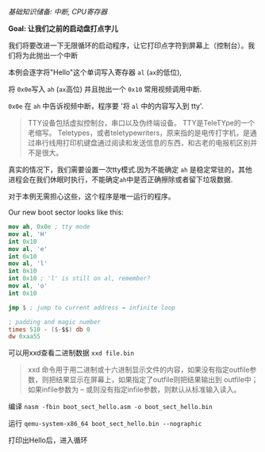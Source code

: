 *基础知识储备: 中断, CPU寄存器*

**Goal: 让我们之前的启动盘打点字儿**

我们将要改进一下无限循环的启动程序，让它打印点字符到屏幕上（控制台）。我们将为此抛出一个中断

本例会逐字将"Hello"这个单词写入寄存器 `al` (`ax`的低位), 

将 `0x0e`写入 `ah` (`ax`高位) 并且抛出一个 `0x10` 常用视频调用中断.

`0x0e` 在 `ah` 中告诉视频中断，程序要 '将 `al` 中的内容写入到 tty'.

> TTY设备包括虚拟控制台，串口以及伪终端设备。 TTY是TeleTYpe的一个老缩写。 Teletypes，或者teletypewriters，原来指的是电传打字机，是通过串行线用打印机键盘通过阅读和发送信息的东西，和古老的电报机区别并不是很大。

真实的情况下，我们需要设置一次tty模式.因为不能确定 `ah` 是稳定常驻的，其他进程会在我们休眠时执行，不能确定`ah`中是否正确擦除或者留下垃圾数据.

对于本例无需担心这些，这个程序是唯一运行的程序。

Our new boot sector looks like this:
```nasm
mov ah, 0x0e ; tty mode
mov al, 'H'
int 0x10
mov al, 'e'
int 0x10
mov al, 'l'
int 0x10
int 0x10 ; 'l' is still on al, remember?
mov al, 'o'
int 0x10

jmp $ ; jump to current address = infinite loop

; padding and magic number
times 510 - ($-$$) db 0
dw 0xaa55 
```

可以用xxd查看二进制数据 `xxd file.bin`
> xxd 命令用于用二进制或十六进制显示文件的内容，如果没有指定outfile参数，则把结果显示在屏幕上，如果指定了outfile则把结果输出到 outfile中；如果infile参数为 – 或则没有指定infile参数，则默认从标准输入读入。

编译 `nasm -fbin boot_sect_hello.asm -o boot_sect_hello.bin`

运行 `qemu-system-x86_64 boot_sect_hello.bin --nographic`

打印出Hello后，进入循环
